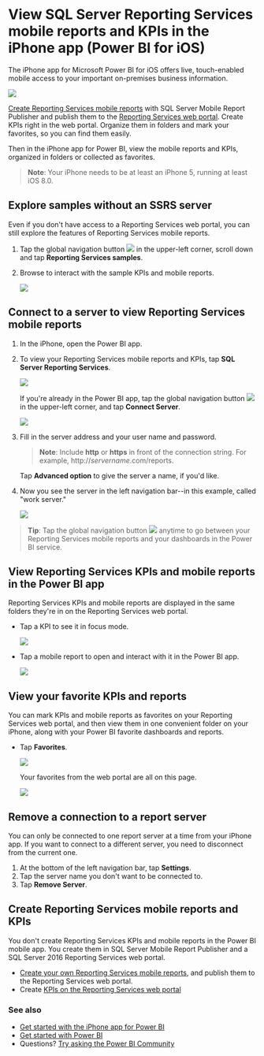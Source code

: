 <properties 
   pageTitle="View Reporting Services mobile reports and KPIs in the iPhone app"
   description="The iPhone app (Power BI for iOS) offers live, touch-enabled mobile access to your important on-premises business information."
   services="powerbi" 
   documentationCenter="" 
   authors="maggiesMSFT" 
   manager="mblythe" 
   backup=""
   editor=""
   tags=""
   qualityFocus="no"
   qualityDate=""/>
 
<tags
   ms.service="powerbi"
   ms.devlang="NA"
   ms.topic="article"
   ms.tgt_pltfrm="NA"
   ms.workload="powerbi"
   ms.date="09/30/2016"
   ms.author="maggies"/>

# View SQL Server Reporting Services mobile reports and KPIs in the iPhone app (Power BI for iOS)  

The iPhone app for Microsoft Power BI for iOS offers live, touch-enabled mobile access to your important on-premises business information. 

 ![](media/powerbi-mobile-iphone-kpis-mobile-reports/PBI_iPh_SSMRP_MobRpt.png)

[Create Reporting Services mobile reports](https://msdn.microsoft.com/library/mt652547.aspx) with SQL Server Mobile Report Publisher and publish them to the [Reporting Services web portal](https://msdn.microsoft.com/library/mt637133.aspx). Create KPIs right in the web portal. Organize them in folders and mark your favorites, so you can find them easily. 

Then in the iPhone app for Power BI, view the mobile reports and KPIs, organized in folders or collected as favorites. 

>**Note**: Your iPhone needs to be at least an iPhone 5, running at least iOS 8.0.

## Explore samples without an SSRS server

Even if you don't have access to a Reporting Services web portal, you can still explore the features of Reporting Services mobile reports. 

1. Tap the global navigation button ![](media/powerbi-mobile-iphone-kpis-mobile-reports/power-bi-iphone-global-nav-button.png) in the upper-left corner, scroll down and tap **Reporting Services samples**.

2.  Browse to interact with the sample KPIs and mobile reports.

    ![](media/powerbi-mobile-iphone-kpis-mobile-reports/power-bi-iphone-ssrs-samples.png)

## Connect to a server to view Reporting Services mobile reports 

1.  In the iPhone, open the Power BI app.
  
2.  To view your Reporting Services mobile reports and KPIs, tap **SQL Server Reporting Services**.

    ![](media/powerbi-mobile-iphone-kpis-mobile-reports/power-bi-iphone-connect-ssrs-server.png)

    If you're already in the Power BI app, tap the global navigation button ![](media/powerbi-mobile-iphone-kpis-mobile-reports/power-bi-iphone-global-nav-button.png) in the upper-left corner, and tap **Connect Server**.

    ![](media/powerbi-mobile-iphone-kpis-mobile-reports/power-bi-iphone-connect-ssrs.png)

4. Fill in the server address and your user name and password.

    >**Note**: Include **http** or **https** in front of the connection string. For example, http://*servername*.com/reports.

    Tap **Advanced option** to give the server a name, if you'd like.

5.  Now you see the server in the left navigation bar--in this example, called "work server."

    ![](media/powerbi-mobile-iphone-kpis-mobile-reports/power-bi-iphone-ssrs-server.png)

>**Tip**: Tap the global navigation button ![](media/powerbi-mobile-iphone-kpis-mobile-reports/power-bi-iphone-global-nav-button.png) anytime to go between your Reporting Services mobile reports and your dashboards in the Power BI service. 

## View Reporting Services KPIs and mobile reports in the Power BI app

Reporting Services KPIs and mobile reports are displayed in the same folders they're in on the Reporting Services web portal. 

- Tap a KPI to see it in focus mode.

    ![](media/powerbi-mobile-iphone-kpis-mobile-reports/PBI_iPh_SSMRP_Tile.png)

- Tap a mobile report to open and interact with it in the Power BI app.

    ![](media/powerbi-mobile-iphone-kpis-mobile-reports/PBI_iPh_SSMRP_MobRpt.png)

## View your favorite KPIs and reports

You can mark KPIs and mobile reports as favorites on your Reporting Services web portal, and then view them in one convenient folder on your iPhone, along with your Power BI favorite dashboards and reports.

-  Tap **Favorites**.

    ![](media/powerbi-mobile-iphone-kpis-mobile-reports/power-bi-iphone-favorite-menu.png)
   
    Your favorites from the web portal are all on this page.

    ![](media/powerbi-mobile-iphone-kpis-mobile-reports/power-bi-iphone-favorites.png)

## Remove a connection to a report server

You can only be connected to one report server at a time from your iPhone app. If you want to connect to a different server, you need to disconnect from the current one.

1. At the bottom of the left navigation bar, tap **Settings**.
2. Tap the server name you don't want to be connected to.
3. Tap **Remove Server**.

## Create Reporting Services mobile reports and KPIs

You don't create Reporting Services KPIs and mobile reports in the Power BI mobile app. You create them in SQL Server Mobile Report Publisher and a SQL Server 2016 Reporting Services web portal.

- [Create your own Reporting Services mobile reports](https://msdn.microsoft.com/library/mt652547.aspx), and publish them to the Reporting Services web portal.
- Create [KPIs on the Reporting Services web portal](https://msdn.microsoft.com/library/mt683632.aspx)

### See also  
- [Get started with the iPhone app for Power BI](powerbi-mobile-iphone-app-get-started.md)  
- [Get started with Power BI](powerbi-service-get-started.md)  
- Questions? [Try asking the Power BI Community](http://community.powerbi.com/)